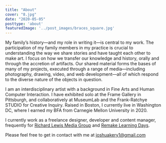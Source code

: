 ```yaml
---
title: "About"
cover: "8.jpg"
date: "2020-05-05"
posttype: 'about'
featuredImage: '../post_images/braces_square.jpg'
---
```


My family’s history—and my role in writing it—is central to my work. The participation of my family members in my practice is crucial to understanding the way we share stories and have taught each other to make art. I focus on how we transfer our knowledge and history, orally and through the accretion of artifacts. Our shared material forms the bases of many of my projects, executed through a range of media—including photography, drawing, video, and web development—all of which respond to the diverse nature of the objects in question. 

I am an interdisciplinary artist with a background in Fine Arts and Human Computer Interaction. I have exhibited solo at the Frame Gallery in Pittsburgh, and collaboratively at MuseumLab and the Frank-Ratchye STUDIO for Creative Inquiry. Raised in Boston, I currently live in Washington DC, where I earned my BFA from Carnegie Mellon University in 2020.


I currently work as a freelance designer, developer and content manager, frequently for <a target="_blank" href="https://rlmg.com/">Richard Lewis Media Group</a> and <a target="_blank" href="https://remakelearningdays.org/">Remake Learning Days</a>.


Please feel free to get in contact with me at <a href="mailto:joshuakery1@gmail.com">joshuakery1@gmail.com</a>
